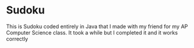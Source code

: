 # Sudoku
This is Sudoku coded entirely in Java that I made with my friend for my AP Computer Science class. It took a while but I completed it and it works correctly
